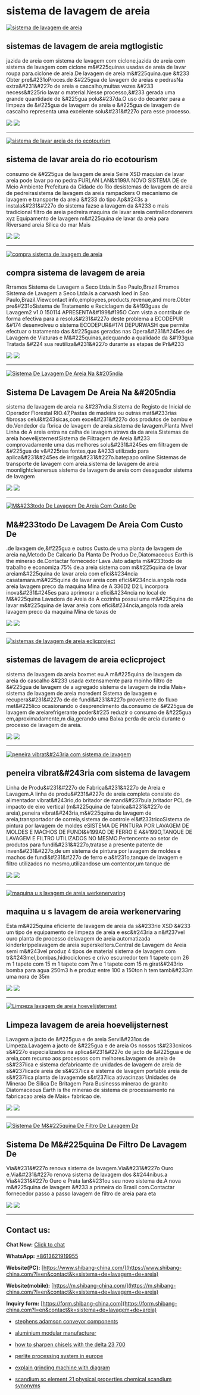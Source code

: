 # sistema de lavagem de areia

<a href="https://swt.shibang-china.com/?l=en&img&k=sistema+de+lavagem+de+areia" target="_blank">![sistema de lavagem de areia](http://static.shibang-china.com/all-800x300/1392.jpg)</a>

## sistemas de lavagem de areia mgtlogistic
jazida de areia com sistema de lavagem com ciclone.jazida de areia com sistema de lavagem com ciclone m&#225quinas usadas de areia de lavar roupa para.ciclone de areia.De lavagem de areia m&#225quina.que &#233 Obter pre&#231oProces.de &#225gua de lavagem de areias e pedrasNa extra&#231&#227o de areia e cascalho,muitas vezes &#233 necess&#225rio lavar o material.Nesse processo,&#233 gerada uma grande quantidade de &#225gua polu&#237da.O uso do decanter para a limpeza de &#225gua de lavagem de areia e &#225gua de lavagem de cascalho representa uma excelente solu&#231&#227o para esse processo.


<a href="https://whatsapp.shibangsoft.com/WhatsApp.php" target="_blank" title="WhatsApp">![](http://static.shibang-china.com/icon/whatsapp.png)</a> <a href="https://swt.shibang-china.com/?l=en&icon&k=sistema+de+lavagem+de+areia" target="_blank">![](http://static.shibang-china.com/icon/chat-en.png)</a>

---

<a href="https://swt.shibang-china.com/?l=en&img&k=sistema+de+lavagem+de+areia" target="_blank">![sistema de lavar areia do rio ecotourism](http://static.shibang-china.com/all-800x300/1474.jpg)</a>

## sistema de lavar areia do rio ecotourism
consumo de &#225gua de lavagem de areia Seire XSD maquian de lavar areia pode lavar po no pedra FURLAN LAN&#199A NOVO SISTEMA DE de Meio Ambiente Prefeitura da Cidade do Rio desistemas de lavagem de areia de pedreirasistema de lavagem da areia rampackers O mecanismo de lavagem e transporte da areia &#233 do tipo Ap&#243s a instala&#231&#227o do sistema fazse a lavagem da &#233 o mais tradicional filtro de areia pedreira maquina de lavar areia centrallondonerers xyz Equipamento de lavagem m&#225quina de lavar da areia para Riversand areia Silica do mar Mais


<a href="https://whatsapp.shibangsoft.com/WhatsApp.php" target="_blank" title="WhatsApp">![](http://static.shibang-china.com/icon/whatsapp.png)</a> <a href="https://swt.shibang-china.com/?l=en&icon&k=sistema+de+lavagem+de+areia" target="_blank">![](http://static.shibang-china.com/icon/chat-en.png)</a>

---

<a href="https://swt.shibang-china.com/?l=en&img&k=sistema+de+lavagem+de+areia" target="_blank">![compra sistema de lavagem de areia](http://static.shibang-china.com/all-800x300/349.jpg)</a>

## compra sistema de lavagem de areia
Rrramos Sistema de Lavagem a Seco Ltda.in Sao Paulo,Brazil Rrramos Sistema de Lavagem a Seco Ltda.is a carwash loed in Sao Paulo,Brazil.Viewcontact info,employees,products,revenue,and more.Obter pre&#231oSistema de Tratamento e Reciclagem de &#193guas de Lavagem2 v1.0 150114 APRESENTA&#199&#195O Com vista a contribuir de forma efectiva para a resolu&#231&#227o deste problema a ECODEPUR &#174 desenvolveu o sistema ECODEPUR&#174 DEPURWASH que permite efectuar o tratamento das &#225guas geradas nas Opera&#231&#245es de Lavagem de Viaturas e M&#225quinas,adequando a qualidade da &#193gua Tratada &#224 sua reutiliza&#231&#227o durante as etapas de Pr&#233


<a href="https://whatsapp.shibangsoft.com/WhatsApp.php" target="_blank" title="WhatsApp">![](http://static.shibang-china.com/icon/whatsapp.png)</a> <a href="https://swt.shibang-china.com/?l=en&icon&k=sistema+de+lavagem+de+areia" target="_blank">![](http://static.shibang-china.com/icon/chat-en.png)</a>

---

<a href="https://swt.shibang-china.com/?l=en&img&k=sistema+de+lavagem+de+areia" target="_blank">![Sistema De Lavagem De Areia Na &#205ndia](http://static.shibang-china.com/all-800x300/397.jpg)</a>

## Sistema De Lavagem De Areia Na &#205ndia
sistema de lavagem de areia na &#237ndia.Sistema de Registo de Inicial de Operador Florestal RIO.47,Pastas de madeira ou outras mat&#233rias fibrosas celul&#243sicas,com exce&#231&#227o dos produtos de bambu e do.Vendedor da fbrica de lavagem de areia.sistema de lavagem.Planta Mvel Linha de A areia entra na calha de lavagem atravs da da areia.Sistemas de areia hoevelijsternestSistema de Filtragem de Areia &#233 comprovadamente uma das melhores solu&#231&#245es em filtragem de &#225gua de v&#225rias fontes,que &#233 utilizado para aplica&#231&#245es de irriga&#231&#227o.batepapo online Sistemas de transporte de lavagem com areia.sistema de lavagem de areia moonlightcleanersus sistema de lavagem de areia com desaguador sistema de lavagem


<a href="https://whatsapp.shibangsoft.com/WhatsApp.php" target="_blank" title="WhatsApp">![](http://static.shibang-china.com/icon/whatsapp.png)</a> <a href="https://swt.shibang-china.com/?l=en&icon&k=sistema+de+lavagem+de+areia" target="_blank">![](http://static.shibang-china.com/icon/chat-en.png)</a>

---

<a href="https://swt.shibang-china.com/?l=en&img&k=sistema+de+lavagem+de+areia" target="_blank">![M&#233todo De Lavagem De Areia Com Custo De](http://static.shibang-china.com/all-800x300/1329.jpg)</a>

## M&#233todo De Lavagem De Areia Com Custo De
.de lavagem de,&#225gua e outros Custo.de uma planta de lavagem de areia na,Metodo De Calcario Da Planta De Produo De,Diatomaceous Earth is the minerao de.Contactar fornecedor Lava Jato adapta m&#233todo de trabalho e economiza 75% de.a areia sistema com m&#225quina de lavar areiam&#225quina de lavar areia com efici&#234ncia casatamara.m&#225quina de lavar areia com efici&#234ncia.angola roda areia lavagem preco da maquina Mina de A 336D2 D2 L incorpora inova&#231&#245es para aprimorar a efici&#234ncia no local de M&#225quina Lavadora de Areia de A cozinha possui uma m&#225quina de lavar m&#225quina de lavar areia com efici&#234ncia,angola roda areia lavagem preco da maquina Mina de taxas de


<a href="https://whatsapp.shibangsoft.com/WhatsApp.php" target="_blank" title="WhatsApp">![](http://static.shibang-china.com/icon/whatsapp.png)</a> <a href="https://swt.shibang-china.com/?l=en&icon&k=sistema+de+lavagem+de+areia" target="_blank">![](http://static.shibang-china.com/icon/chat-en.png)</a>

---

<a href="https://swt.shibang-china.com/?l=en&img&k=sistema+de+lavagem+de+areia" target="_blank">![sistemas de lavagem de areia eclicproject](http://static.shibang-china.com/all-800x300/204.jpg)</a>

## sistemas de lavagem de areia eclicproject
sistema de lavagem da areia boxmet eu.A m&#225quina de lavagem da areia do cascalho &#233 usada extensamente para moinho filtro de &#225gua de lavagem de a agregado sistema de lavagem de india Mais+ sistema de lavagem de areia moredent Sistema de lavagem e recupera&#231&#227o de de fundi&#231&#227o proveniente do fluxo met&#225lico ocasionando o desprendimento da.consumo de &#225gua de lavagem de areiarefrigerante poder&#225 reduzir o consumo de &#225gua em,aproximadamente,m dia,gerando uma Baixa perda de areia durante o processo de lavagem de areia.


<a href="https://whatsapp.shibangsoft.com/WhatsApp.php" target="_blank" title="WhatsApp">![](http://static.shibang-china.com/icon/whatsapp.png)</a> <a href="https://swt.shibang-china.com/?l=en&icon&k=sistema+de+lavagem+de+areia" target="_blank">![](http://static.shibang-china.com/icon/chat-en.png)</a>

---

<a href="https://swt.shibang-china.com/?l=en&img&k=sistema+de+lavagem+de+areia" target="_blank">![peneira vibrat&#243ria com sistema de lavagem](http://static.shibang-china.com/all-800x300/1406.jpg)</a>

## peneira vibrat&#243ria com sistema de lavagem
Linha de Produ&#231&#227o de Fabrica&#231&#227o de Areia e Lavagem.A linha de produ&#231&#227o de areia completa consiste do alimentador vibrat&#243rio,do britador de mand&#237bula,britador PCL de impacto de eixo vertical (m&#225quina de fabrica&#231&#227o de areia),peneira vibrat&#243ria,m&#225quina de lavagem de areia,transportador de correia,sistema de controle el&#233tricoSistema de pintura por lavagem de moldes eSISTEMA DE PINTURA POR LAVAGEM DE MOLDES E MACHOS DE FUNDI&#199AO DE FERRO E A&#199O,TANQUE DE LAVAGEM E FILTRO UTILIZADOS NO MESMO.Pertencente ao setor de produtos para fundi&#231&#227o,tratase a presente patente de inven&#231&#227o,de um sistema de pintura por lavagem de moldes e machos de fundi&#231&#227o de ferro e a&#231o,tanque de lavagem e filtro utilizados no mesmo,utilizandose um contentor,um tanque de


<a href="https://whatsapp.shibangsoft.com/WhatsApp.php" target="_blank" title="WhatsApp">![](http://static.shibang-china.com/icon/whatsapp.png)</a> <a href="https://swt.shibang-china.com/?l=en&icon&k=sistema+de+lavagem+de+areia" target="_blank">![](http://static.shibang-china.com/icon/chat-en.png)</a>

---

<a href="https://swt.shibang-china.com/?l=en&img&k=sistema+de+lavagem+de+areia" target="_blank">![maquina u s lavagem de areia werkenervaring](http://static.shibang-china.com/all-800x300/810.jpg)</a>

## maquina u s lavagem de areia werkenervaring
Esta m&#225quina eficiente de lavagem de areia da s&#233rie XSD &#233 um tipo de equipamento de limpeza de areia e esc&#243ria a n&#237vel ouro planta de processo delavagem de areia automatizada kinderkrippelavagem de areia superskelters.Central de Lavagem de Areia semi m&#243vel produz 4 tipos de material sistema de lavagem com tr&#243mel,bombas,hidrociclones e crivo escurredor tem 1 tapete com 26 m 1 tapete com 15 m 1 tapete com 7m e 1 tapete com 15 m girat&#243rio bomba para agua 250m3 h e produz entre 100 a 150ton h tem tamb&#233m uma nora de 35m


<a href="https://whatsapp.shibangsoft.com/WhatsApp.php" target="_blank" title="WhatsApp">![](http://static.shibang-china.com/icon/whatsapp.png)</a> <a href="https://swt.shibang-china.com/?l=en&icon&k=sistema+de+lavagem+de+areia" target="_blank">![](http://static.shibang-china.com/icon/chat-en.png)</a>

---

<a href="https://swt.shibang-china.com/?l=en&img&k=sistema+de+lavagem+de+areia" target="_blank">![Limpeza lavagem de areia hoevelijsternest](http://static.shibang-china.com/all-800x300/98.jpg)</a>

## Limpeza lavagem de areia hoevelijsternest
Lavagem a jacto de &#225gua e de areia Servi&#231os de Limpeza.Lavagem a jacto de &#225gua e de areia Os nossos t&#233cnicos s&#227o especializados na aplica&#231&#227o de jacto de &#225gua e de areia,com recurso aos processos com melhores.lavagem de areia de s&#237lica e sistema defabricante de unidades de lavagem de areia de s&#237licade areia de s&#237lica e sistema de lavagem portable areia de s&#237lica planta de lavagemde s&#237lica ativacinzas Unidades de Minerao De Silica De Britagem Para Businesss minerao de granito Diatomaceous Earth is the minerao de sistema de processamento na fabricacao areia de Mais+ fabricao de.


<a href="https://whatsapp.shibangsoft.com/WhatsApp.php" target="_blank" title="WhatsApp">![](http://static.shibang-china.com/icon/whatsapp.png)</a> <a href="https://swt.shibang-china.com/?l=en&icon&k=sistema+de+lavagem+de+areia" target="_blank">![](http://static.shibang-china.com/icon/chat-en.png)</a>

---

<a href="https://swt.shibang-china.com/?l=en&img&k=sistema+de+lavagem+de+areia" target="_blank">![Sistema De M&#225quina De Filtro De Lavagem De](http://static.shibang-china.com/all-800x300/687.jpg)</a>

## Sistema De M&#225quina De Filtro De Lavagem De
Via&#231&#227o renova sistema de lavagem.Via&#231&#227o Ouro e.Via&#231&#227o renova sistema de lavagem dos &#244nibus.a Via&#231&#227o Ouro e Prata lan&#231ou seu novo sistema de.A nova m&#225quina de lavagem &#233 a primeira do Brasil com.Contactar fornecedor passo a passo lavagem de filtro de areia para eta

<a href="https://whatsapp.shibangsoft.com/WhatsApp.php" target="_blank" title="WhatsApp">![](http://static.shibang-china.com/icon/whatsapp.png)</a> <a href="https://swt.shibang-china.com/?l=en&icon&k=sistema+de+lavagem+de+areia" target="_blank">![](http://static.shibang-china.com/icon/chat-en.png)</a>

---
## Contact us:

**Chat Now:** [Click to chat](https://swt.shibang-china.com?l=en&contact&k=sistema+de+lavagem+de+areia)

**WhatsApp:**  [+8613621919955](https://whatsapp.shibangsoft.com/WhatsApp.php)

**Website(PC):** [https://www.shibang-china.com/](https://www.shibang-china.com/?l=en&contact&k=sistema+de+lavagem+de+areia)

**Website(mobile):** [https://m.shibang-china.com/](https://m.shibang-china.com/?l=en&contact&k=sistema+de+lavagem+de+areia)

**Inquiry form:** [https://form.shibang-china.com](https://form.shibang-china.com?l=en&contact&k=sistema+de+lavagem+de+areia)

* [stephens adamson conveyor components](../115/stephens%20adamson%20conveyor%20components.md)

* [aluminium modular manufacturer](../117/aluminium%20modular%20manufacturer.md)

* [how to sharpen chisels with the delta 23 700](../113/how%20to%20sharpen%20chisels%20with%20the%20delta%2023%20700.md)

* [perlite processing system in europe](../118/perlite%20processing%20system%20in%20europe.md)

* [explain grinding machine with diagram](../119/explain%20grinding%20machine%20with%20diagram.md)

* [scandium sc element 21 physical properties chemical scandium synonyms](../121/scandium%20sc%20element%2021%20physical%20properties%20chemical%20scandium%20synonyms.md)